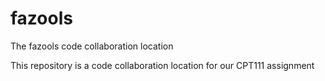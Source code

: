 # fazools
The fazools code collaboration location

This repository is a code collaboration location for our CPT111 assignment
